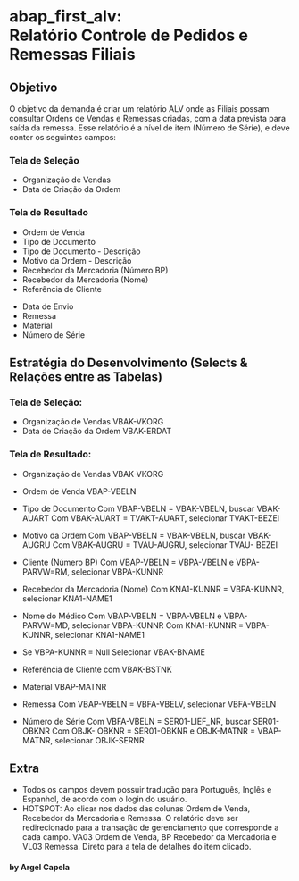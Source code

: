 # abap_first_alv: <br> Relatório Controle de Pedidos e Remessas Filiais

## Objetivo
O objetivo da demanda é criar um relatório ALV onde as Filiais possam consultar Ordens de Vendas e Remessas criadas, com a data prevista para saída da remessa. Esse relatório é a nível de item (Número de Série), e deve conter os seguintes campos:


### Tela de Seleção
- Organização de Vendas
- Data de Criação da Ordem

### Tela de Resultado
- Ordem de Venda
- Tipo de Documento 
- Tipo de Documento - Descrição
- Motivo da Ordem - Descrição
- Recebedor da Mercadoria (Número BP)
- Recebedor da Mercadoria (Nome)
- Referência de Cliente
<!-- - Nome do Médico
- Data de Cirurgia -->
- Data de Envio
- Remessa
- Material
- Número de Série

## Estratégia do Desenvolvimento (Selects & Relações entre as Tabelas)

### Tela de Seleção:

- Organização de Vendas
VBAK-VKORG
- Data de Criação da Ordem
VBAK-ERDAT

### Tela de Resultado:

- Organização de Vendas
VBAK-VKORG

- Ordem de Venda
VBAP-VBELN

- Tipo de Documento 
Com VBAP-VBELN = VBAK-VBELN, buscar VBAK-AUART 
Com VBAK-AUART = TVAKT-AUART, selecionar TVAKT-BEZEI

- Motivo da Ordem 
Com VBAP-VBELN = VBAK-VBELN, buscar VBAK-AUGRU 
Com VBAK-AUGRU = TVAU-AUGRU, selecionar TVAU- BEZEI

- Cliente (Número BP)
Com VBAP-VBELN = VBPA-VBELN e VBPA-PARVW=RM, selecionar VBPA-KUNNR

- Recebedor da Mercadoria (Nome)
Com KNA1-KUNNR = VBPA-KUNNR, selecionar KNA1-NAME1
	
- Nome do Médico
Com VBAP-VBELN = VBPA-VBELN e VBPA-PARVW=MD, selecionar VBPA-KUNNR
Com KNA1-KUNNR = VBPA-KUNNR, selecionar KNA1-NAME1

- Se VBPA-KUNNR = Null
Selecionar VBAK-BNAME

- Referência de Cliente com
VBAK-BSTNK

<!--
- Data de Envio
VBAK-BSTDK
-->

- Material
VBAP-MATNR

- Remessa
Com VBAP-VBELN = VBFA-VBELV, selecionar VBFA-VBELN

- Número de Série
Com VBFA-VBELN = SER01-LIEF_NR, buscar SER01-OBKNR
	Com OBJK- OBKNR = SER01-OBKNR e OBJK-MATNR = VBAP-MATNR, selecionar OBJK-SERNR

## Extra
 - Todos os campos devem possuir tradução para Português, Inglês e Espanhol, de acordo com o login do usuário.
 - HOTSPOT: Ao clicar nos dados das colunas Ordem de Venda, Recebedor da Mercadoria e Remessa. O relatório deve ser redirecionado para a transação de gerenciamento que corresponde a cada campo. VA03 Ordem de Venda, BP Recebedor da Mercadoria e VL03 Remessa. Direto para a tela de detalhes do item clicado.

 #### by Argel Capela



